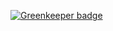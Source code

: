 
[![Greenkeeper badge](https://badges.greenkeeper.io/lexor/bdo-timer.svg)](https://greenkeeper.io/)
